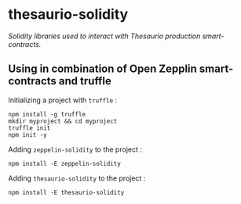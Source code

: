 # thesaurio-solidity

*Solidity libraries used to interact with Thesaurio production smart-contracts.*

## Using in combination of Open Zepplin smart-contracts and truffle

Initializing a project with `truffle` :

```
npm install -g truffle
mkdir myproject && cd myproject
truffle init
npm init -y
```

Adding `zeppelin-solidity` to the project :

```
npm install -E zeppelin-solidity
```

Adding `thesaurio-solidity` to the project :

```
npm install -E thesaurio-solidity
```

